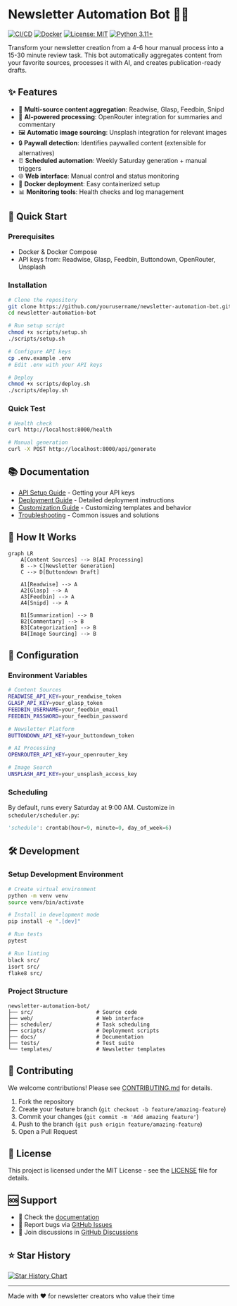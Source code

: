 # Newsletter Automation Bot 🤖📧

[![CI/CD](https://github.com/yourusername/newsletter-automation-bot/workflows/CI/CD%20Pipeline/badge.svg)](https://github.com/yourusername/newsletter-automation-bot/actions)
[![Docker](https://img.shields.io/badge/docker-ready-blue)](https://hub.docker.com/)
[![License: MIT](https://img.shields.io/badge/License-MIT-yellow.svg)](https://opensource.org/licenses/MIT)
[![Python 3.11+](https://img.shields.io/badge/python-3.11+-blue.svg)](https://www.python.org/downloads/)

Transform your newsletter creation from a 4-6 hour manual process into a 15-30 minute review task. This bot automatically aggregates content from your favorite sources, processes it with AI, and creates publication-ready drafts.

## ✨ Features

- 🔄 **Multi-source content aggregation**: Readwise, Glasp, Feedbin, Snipd
- 🧠 **AI-powered processing**: OpenRouter integration for summaries and commentary  
- 🖼️ **Automatic image sourcing**: Unsplash integration for relevant images
- 🔒 **Paywall detection**: Identifies paywalled content (extensible for alternatives)
- ⏰ **Scheduled automation**: Weekly Saturday generation + manual triggers
- 🌐 **Web interface**: Manual control and status monitoring
- 🐳 **Docker deployment**: Easy containerized setup
- 📊 **Monitoring tools**: Health checks and log management

## 🚀 Quick Start

### Prerequisites

- Docker & Docker Compose
- API keys from: Readwise, Glasp, Feedbin, Buttondown, OpenRouter, Unsplash

### Installation

```bash
# Clone the repository
git clone https://github.com/yourusername/newsletter-automation-bot.git
cd newsletter-automation-bot

# Run setup script
chmod +x scripts/setup.sh
./scripts/setup.sh

# Configure API keys
cp .env.example .env
# Edit .env with your API keys

# Deploy
chmod +x scripts/deploy.sh
./scripts/deploy.sh
```

### Quick Test

```bash
# Health check
curl http://localhost:8000/health

# Manual generation
curl -X POST http://localhost:8000/api/generate
```

## 📚 Documentation

- [API Setup Guide](docs/api-setup.md) - Getting your API keys
- [Deployment Guide](docs/deployment.md) - Detailed deployment instructions
- [Customization Guide](docs/customization.md) - Customizing templates and behavior
- [Troubleshooting](docs/troubleshooting.md) - Common issues and solutions

## 🎯 How It Works

```mermaid
graph LR
    A[Content Sources] --> B[AI Processing]
    B --> C[Newsletter Generation]
    C --> D[Buttondown Draft]
    
    A1[Readwise] --> A
    A2[Glasp] --> A
    A3[Feedbin] --> A
    A4[Snipd] --> A
    
    B1[Summarization] --> B
    B2[Commentary] --> B
    B3[Categorization] --> B
    B4[Image Sourcing] --> B
```

## 🔧 Configuration

### Environment Variables

```bash
# Content Sources
READWISE_API_KEY=your_readwise_token
GLASP_API_KEY=your_glasp_token
FEEDBIN_USERNAME=your_feedbin_email
FEEDBIN_PASSWORD=your_feedbin_password

# Newsletter Platform  
BUTTONDOWN_API_KEY=your_buttondown_token

# AI Processing
OPENROUTER_API_KEY=your_openrouter_key

# Image Search
UNSPLASH_API_KEY=your_unsplash_access_key
```

### Scheduling

By default, runs every Saturday at 9:00 AM. Customize in `scheduler/scheduler.py`:

```python
'schedule': crontab(hour=9, minute=0, day_of_week=6)
```

## 🛠️ Development

### Setup Development Environment

```bash
# Create virtual environment
python -m venv venv
source venv/bin/activate

# Install in development mode
pip install -e ".[dev]"

# Run tests
pytest

# Run linting
black src/
isort src/
flake8 src/
```

### Project Structure

```
newsletter-automation-bot/
├── src/                    # Source code
├── web/                    # Web interface
├── scheduler/              # Task scheduling
├── scripts/                # Deployment scripts
├── docs/                   # Documentation
├── tests/                  # Test suite
└── templates/              # Newsletter templates
```

## 🤝 Contributing

We welcome contributions! Please see [CONTRIBUTING.md](CONTRIBUTING.md) for details.

1. Fork the repository
2. Create your feature branch (`git checkout -b feature/amazing-feature`)
3. Commit your changes (`git commit -m 'Add amazing feature'`)
4. Push to the branch (`git push origin feature/amazing-feature`)
5. Open a Pull Request

## 📝 License

This project is licensed under the MIT License - see the [LICENSE](LICENSE) file for details.

## 🆘 Support

- 📖 Check the [documentation](docs/)
- 🐛 Report bugs via [GitHub Issues](https://github.com/yourusername/newsletter-automation-bot/issues)
- 💬 Join discussions in [GitHub Discussions](https://github.com/yourusername/newsletter-automation-bot/discussions)

## ⭐ Star History

[![Star History Chart](https://api.star-history.com/svg?repos=yourusername/newsletter-automation-bot&type=Date)](https://star-history.com/#yourusername/newsletter-automation-bot&Date)

---

Made with ❤️ for newsletter creators who value their time

